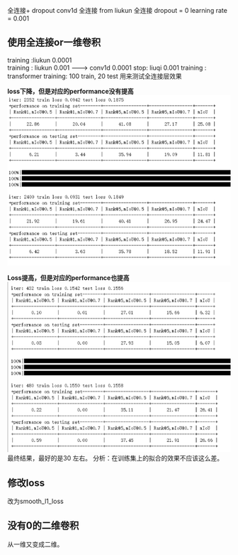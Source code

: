 全连接+ dropout
conv1d
全连接 from liukun
全连接 dropout = 0
learning rate = 0.001

## 使用全连接or一维卷积
training :liukun 0.0001    
training : liukun  0.001  ---> conv1d 0.0001
stop: liuqi 0.001
training : transformer
training: 100 train, 20 test  用来测试全连接层效果


**loss下降，但是对应的performance没有提高**
![mlp](https://raw.githubusercontent.com/LIUQI-creat/pic/main/20221028154001.png)

**Loss提高，但是对应的performance也提高**
![](https://raw.githubusercontent.com/LIUQI-creat/pic/main/20221028155221.png)
最终结果，最好的是30 左右。
分析：在训练集上的拟合的效果不应该这么差。

## 修改loss
改为smooth_l1_loss 

##  没有0的二维卷积
从一维又变成二维。

<!--stackedit_data:
eyJoaXN0b3J5IjpbMTU2ODIyODkxNCwxNTUxMTM0MTE0LC0xOD
k1Mzg3NDk4LDMwOTQ5MzQxLC0xOTA5NjM2MDI4LC0xNTA5NjE1
ODk1LDg5ODY5MzQ1MSwtODQwNDkzNzM2XX0=
-->